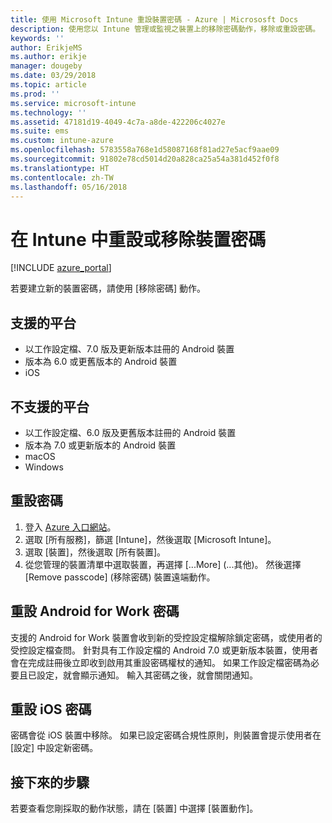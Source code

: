 ```yaml
---
title: 使用 Microsoft Intune 重設裝置密碼 - Azure | Micrososft Docs
description: 使用您以 Intune 管理或監視之裝置上的移除密碼動作，移除或重設密碼。
keywords: ''
author: ErikjeMS
ms.author: erikje
manager: dougeby
ms.date: 03/29/2018
ms.topic: article
ms.prod: ''
ms.service: microsoft-intune
ms.technology: ''
ms.assetid: 47181d19-4049-4c7a-a8de-422206c4027e
ms.suite: ems
ms.custom: intune-azure
ms.openlocfilehash: 5783558a768e1d58087168f81ad27e5acf9aae09
ms.sourcegitcommit: 91802e78cd5014d20a828ca25a54a381d452f0f8
ms.translationtype: HT
ms.contentlocale: zh-TW
ms.lasthandoff: 05/16/2018
---
```

# <a name="reset-or-remove-a-device-passcode-in-intune"></a>在 Intune 中重設或移除裝置密碼

[!INCLUDE [azure_portal](./includes/azure_portal.md)]

若要建立新的裝置密碼，請使用 [移除密碼] 動作。

## <a name="supported-platforms"></a>支援的平台

- 以工作設定檔、7.0 版及更新版本註冊的 Android 裝置
- 版本為 6.0 或更舊版本的 Android 裝置
- iOS 
     
## <a name="unsupported-platforms"></a>不支援的平台

- 以工作設定檔、6.0 版及更舊版本註冊的 Android 裝置
- 版本為 7.0 或更新版本的 Android 裝置
- macOS
- Windows

## <a name="reset-a-passcode"></a>重設密碼

1. 登入 [Azure 入口網站](https://portal.azure.com)。
2. 選取 [所有服務]，篩選 [Intune]，然後選取 [Microsoft Intune]。
3. 選取 [裝置]，然後選取 [所有裝置]。
4. 從您管理的裝置清單中選取裝置，再選擇 [...More] (...其他)。 然後選擇 [Remove passcode] (移除密碼) 裝置遠端動作。

## <a name="resetting-android-for-work-passcodes"></a>重設 Android for Work 密碼

支援的 Android for Work 裝置會收到新的受控設定檔解除鎖定密碼，或使用者的受控設定檔查問。 針對具有工作設定檔的 Android 7.0 或更新版本裝置，使用者會在完成註冊後立即收到啟用其重設密碼權杖的通知。 如果工作設定檔密碼為必要且已設定，就會顯示通知。 輸入其密碼之後，就會關閉通知。

## <a name="resetting-ios-passcodes"></a>重設 iOS 密碼

密碼會從 iOS 裝置中移除。 如果已設定密碼合規性原則，則裝置會提示使用者在 [設定] 中設定新密碼。 

## <a name="next-steps"></a>接下來的步驟

若要查看您剛採取的動作狀態，請在 [裝置] 中選擇 [裝置動作]。
